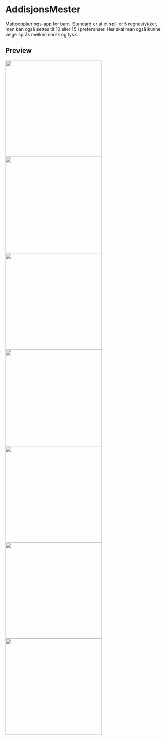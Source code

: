 # AddisjonsMester
Matteopplærings-app for barn. Standard er at et spill er 5 regnestykker, men kan også settes til 10 eller 15 i preferanser. Her skal man også kunne velge språk mellom norsk og tysk.

## Preview
<img src="https://github.com/3sapham/AddisjonsMester/blob/main/app/src/main/res/raw/bilder/Skjermbilde-1.jpg" width="300" />
<img src="https://github.com/3sapham/AddisjonsMester/blob/main/app/src/main/res/raw/bilder/Skjermbilde-2.jpg" width="300" />
<img src="https://github.com/3sapham/AddisjonsMester/blob/main/app/src/main/res/raw/bilder/Skjermbilde-3.jpg" width="300" />
<img src="https://github.com/3sapham/AddisjonsMester/blob/main/app/src/main/res/raw/bilder/Skjermbilde-4.jpg" width="300" />
<img src="https://github.com/3sapham/AddisjonsMester/blob/main/app/src/main/res/raw/bilder/Skjermbilde-5.jpg" width="300" />
<img src="https://github.com/3sapham/AddisjonsMester/blob/main/app/src/main/res/raw/bilder/Skjermbilde-6.jpg" width="300" />
<img src="https://github.com/3sapham/AddisjonsMester/blob/main/app/src/main/res/raw/bilder/Skjermbilde-7.jpg" width="300" />
